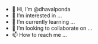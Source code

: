 - 👋 Hi, I’m @dhavalponda
- 👀 I’m interested in ...
- 🌱 I’m currently learning ...
- 💞️ I’m looking to collaborate on ...
- 📫 How to reach me ...

<!---
dhavalponda/dhavalponda is a ✨ special ✨ repository because its `README.md` (this file) appears on your GitHub profile.
You can click the Preview link to take a look at your changes.
--->
